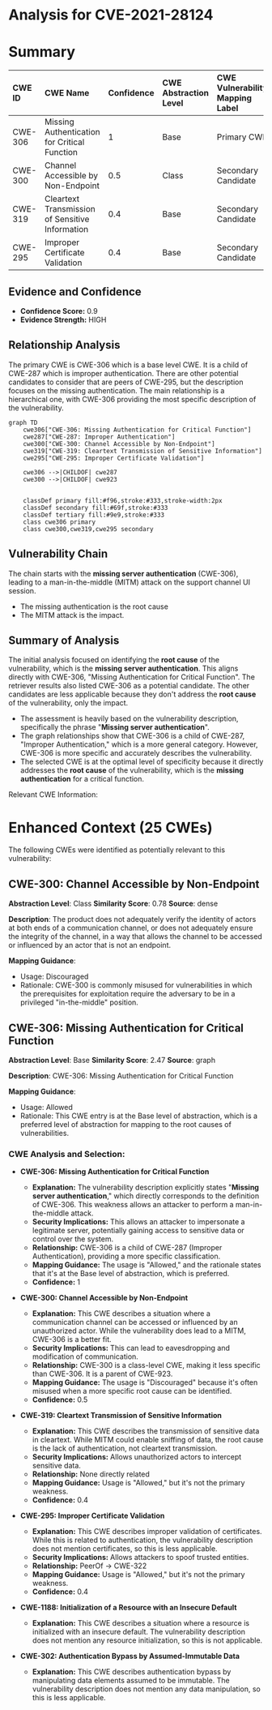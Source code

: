 # Analysis for CVE-2021-28124

# Summary
| CWE ID  | CWE Name                                                          | Confidence | CWE Abstraction Level | CWE Vulnerability Mapping Label | CWE-Vulnerability Mapping Notes |
| :-------- | :---------------------------------------------------------------- | :--------- | :-------------------- | :------------------------------ | :-------------------------------- |
| CWE-306 | Missing Authentication for Critical Function                       | 1          | Base                  | Primary CWE                     | Allowed                           |
| CWE-300 | Channel Accessible by Non-Endpoint                                | 0.5        | Class                 | Secondary Candidate             | Discouraged                      |
| CWE-319 | Cleartext Transmission of Sensitive Information                   | 0.4        | Base                  | Secondary Candidate             | Allowed                           |
| CWE-295 | Improper Certificate Validation                                   | 0.4        | Base                  | Secondary Candidate             | Allowed                           |

## Evidence and Confidence

*   **Confidence Score:** 0.9
*   **Evidence Strength:** HIGH

## Relationship Analysis
The primary CWE is CWE-306 which is a base level CWE. It is a child of CWE-287 which is improper authentication. There are other potential candidates to consider that are peers of CWE-295, but the description focuses on the missing authentication. The main relationship is a hierarchical one, with CWE-306 providing the most specific description of the vulnerability.

```mermaid
graph TD
    cwe306["CWE-306: Missing Authentication for Critical Function"]
    cwe287["CWE-287: Improper Authentication"]
    cwe300["CWE-300: Channel Accessible by Non-Endpoint"]
    cwe319["CWE-319: Cleartext Transmission of Sensitive Information"]
    cwe295["CWE-295: Improper Certificate Validation"]

    cwe306 -->|CHILDOF| cwe287
    cwe300 -->|CHILDOF| cwe923
    

    classDef primary fill:#f96,stroke:#333,stroke-width:2px
    classDef secondary fill:#69f,stroke:#333
    classDef tertiary fill:#9e9,stroke:#333
    class cwe306 primary
    class cwe300,cwe319,cwe295 secondary
```

## Vulnerability Chain
The chain starts with the **missing server authentication** (CWE-306), leading to a man-in-the-middle (MITM) attack on the support channel UI session.
  - The missing authentication is the root cause
  - The MITM attack is the impact.

## Summary of Analysis
The initial analysis focused on identifying the **root cause** of the vulnerability, which is the **missing server authentication**. This aligns directly with CWE-306, "Missing Authentication for Critical Function". The retriever results also listed CWE-306 as a potential candidate. The other candidates are less applicable because they don't address the **root cause** of the vulnerability, only the impact.

*   The assessment is heavily based on the vulnerability description, specifically the phrase "**Missing server authentication**".
*   The graph relationships show that CWE-306 is a child of CWE-287, "Improper Authentication," which is a more general category. However, CWE-306 is more specific and accurately describes the vulnerability.
*   The selected CWE is at the optimal level of specificity because it directly addresses the **root cause** of the vulnerability, which is the **missing authentication** for a critical function.

Relevant CWE Information:

# Enhanced Context (25 CWEs)
The following CWEs were identified as potentially relevant to this vulnerability:

## CWE-300: Channel Accessible by Non-Endpoint
**Abstraction Level**: Class
**Similarity Score**: 0.78
**Source**: dense

**Description**:
The product does not adequately verify the identity of actors at both ends of a communication channel, or does not adequately ensure the integrity of the channel, in a way that allows the channel to be accessed or influenced by an actor that is not an endpoint.

**Mapping Guidance**:
- Usage: Discouraged
- Rationale: CWE-300 is commonly misused for vulnerabilities in which the prerequisites for exploitation require the adversary to be in a privileged "in-the-middle" position.

## CWE-306: Missing Authentication for Critical Function
**Abstraction Level**: Base
**Similarity Score**: 2.47
**Source**: graph

**Description**:
CWE-306: Missing Authentication for Critical Function

**Mapping Guidance**:
- Usage: Allowed
- Rationale: This CWE entry is at the Base level of abstraction, which is a preferred level of abstraction for mapping to the root causes of vulnerabilities.

### CWE Analysis and Selection:

*   **CWE-306: Missing Authentication for Critical Function**
    *   **Explanation:** The vulnerability description explicitly states "**Missing server authentication**," which directly corresponds to the definition of CWE-306. This weakness allows an attacker to perform a man-in-the-middle attack.
    *   **Security Implications:** This allows an attacker to impersonate a legitimate server, potentially gaining access to sensitive data or control over the system.
    *   **Relationship:** CWE-306 is a child of CWE-287 (Improper Authentication), providing a more specific classification.
    *   **Mapping Guidance:** The usage is "Allowed," and the rationale states that it's at the Base level of abstraction, which is preferred.
    *   **Confidence:** 1

*   **CWE-300: Channel Accessible by Non-Endpoint**
    *   **Explanation:** This CWE describes a situation where a communication channel can be accessed or influenced by an unauthorized actor. While the vulnerability does lead to a MITM, CWE-306 is a better fit.
    *   **Security Implications:** This can lead to eavesdropping and modification of communication.
    *   **Relationship:** CWE-300 is a class-level CWE, making it less specific than CWE-306. It is a parent of CWE-923.
    *   **Mapping Guidance:** The usage is "Discouraged" because it's often misused when a more specific root cause can be identified.
    *   **Confidence:** 0.5

*   **CWE-319: Cleartext Transmission of Sensitive Information**
    *   **Explanation:** This CWE describes the transmission of sensitive data in cleartext. While MITM could enable sniffing of data, the root cause is the lack of authentication, not cleartext transmission.
    *   **Security Implications:** Allows unauthorized actors to intercept sensitive data.
    *   **Relationship:** None directly related
    *   **Mapping Guidance:** Usage is "Allowed," but it's not the primary weakness.
    *   **Confidence:** 0.4

*   **CWE-295: Improper Certificate Validation**
    *   **Explanation:** This CWE describes improper validation of certificates. While this is related to authentication, the vulnerability description does not mention certificates, so this is less applicable.
    *   **Security Implications:** Allows attackers to spoof trusted entities.
    *   **Relationship:** PeerOf -> CWE-322
    *   **Mapping Guidance:** Usage is "Allowed," but it's not the primary weakness.
    *   **Confidence:** 0.4

*   **CWE-1188: Initialization of a Resource with an Insecure Default**
    *   **Explanation:** This CWE describes a situation where a resource is initialized with an insecure default. The vulnerability description does not mention any resource initialization, so this is not applicable.

*   **CWE-302: Authentication Bypass by Assumed-Immutable Data**
    *   **Explanation:** This CWE describes authentication bypass by manipulating data elements assumed to be immutable. The vulnerability description does not mention any data manipulation, so this is less applicable.
